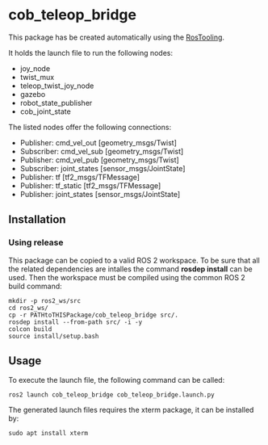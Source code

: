 # cob_teleop_bridge

This package has be created automatically using the [RosTooling](https://github.com/ipa320/RosTooling).


It holds the launch file to run the following nodes:
- joy_node
- twist_mux
- teleop_twist_joy_node
- gazebo
- robot_state_publisher
- cob_joint_state

The listed nodes offer the following connections:
- Publisher: cmd_vel_out [geometry_msgs/Twist]
- Subscriber: cmd_vel_sub [geometry_msgs/Twist]
- Publisher: cmd_vel_pub [geometry_msgs/Twist]
- Subscriber: joint_states [sensor_msgs/JointState]
- Publisher: tf [tf2_msgs/TFMessage]
- Publisher: tf_static [tf2_msgs/TFMessage]
- Publisher: joint_states [sensor_msgs/JointState]

## Installation

### Using release

This package can be copied to a valid ROS 2 workspace. To be sure that all the related dependencies are intalles the command **rosdep install** can be used.
Then the workspace must be compiled using the common ROS 2 build command:

```
mkdir -p ros2_ws/src
cd ros2_ws/
cp -r PATHtoTHISPackage/cob_teleop_bridge src/.
rosdep install --from-path src/ -i -y
colcon build
source install/setup.bash
```



## Usage


To execute the launch file, the following command can be called:

```
ros2 launch cob_teleop_bridge cob_teleop_bridge.launch.py 
```

The generated launch files requires the xterm package, it can be installed by:

```
sudo apt install xterm
```



